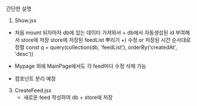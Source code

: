간단한 설명
1. Show.jsx 
  - 처음 mount 되자마자 db에 있는 데이터 가져와서 + db에서 자동생성된 id 부여해서 store에 저장
  store에 저장된 feedList 뿌리기
  +) 수정 or 저장된 시간 순서대로 정렬
  const q = query(collection(db, 'feedList'), orderBy('createdAt', 'desc')) 

  - Mypage 외에 MainPage에서도 각 feed마다 수정 삭제 가능
  - 컴포넌트 분리 예정

3. CreateFeed.jsx
   - 새로운 feed 작성하여 db + store에 저장
